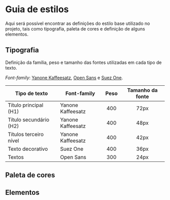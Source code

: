 # Guia de estilos

Aqui será possível encontrar as definições do estilo base utilizado no projeto, tais como tipografia, paleta de cores e definição de alguns elementos.

## Tipografia

Definição da família, peso e tamanho das fontes utilizadas em cada tipo de texto.

*Font-family*: [Yanone Kaffeesatz](https://fonts.google.com/specimen/Yanone+Kaffeesatz?query=Yanone+), [Open Sans](https://fonts.google.com/specimen/Open+Sans?query=Open) e [Suez One](https://fonts.google.com/specimen/Suez+One?query=Suez).

Tipo de texto          | Font-family       | Peso      | Tamanho da fonte
-----------------------|-------------------|:---------:|:---------:
Título principal (H1)  | Yanone Kaffeesatz | 400       | 72px
Título secundário (H2) | Yanone Kaffeesatz | 400       | 48px
Títulos terceiro nível | Yanone Kaffeesatz | 400       | 42px
Texto decorativo       | Suez One          | 400       | 36px
Textos                 | Open Sans         | 300       | 24px

## Paleta de cores

## Elementos
